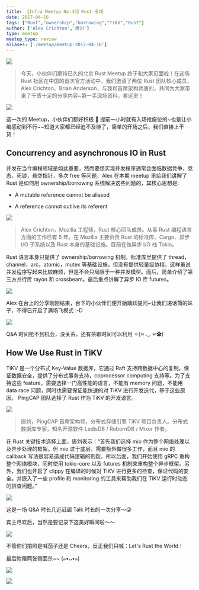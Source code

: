 ```yaml
---
title: 【Infra Meetup No.45】Rust 专场
date: 2017-04-16
tags: ["Rust","ownership","borrowing","TiKV","Rust"]
author: ['Alex Crichton','唐刘']
type: meetup
meetup_type: review
aliases: ['/meetup/meetup-2017-04-16']
---
```



![](https://upload-images.jianshu.io/upload_images/542677-fd976ca52edc60a1?imageMogr2/auto-orient/strip%7CimageView2/2/w/1240)

>今天，小伙伴们期待已久的北京 Rust Meetup 终于和大家见面啦！在这场 Rust 社区在中国的首次官方活动中，我们邀请了两位 Rust 团队核心成员，Alex Crichton、Brian Anderson，与我司首席架构师唐刘，共同为大家带来了干货十足的分享内容~第一手现场资料，看这里！

![](https://upload-images.jianshu.io/upload_images/542677-6e3b8e179e2974c6?imageMogr2/auto-orient/strip%7CimageView2/2/w/1240)

这一次的 Meetup，小伙伴们都好积极 👏 提前一小时就有入场抢座位的~也是让小编感动到不行~~知道大家都已经迫不及待了，简单的开场之后，我们直接上干货！


## Concurrency and asynchronous IO in Rust

并发在当今编程领域是如此重要，然而要想实现并发程序通常会面临数据竞争，竞态，死锁，悬空指针，多次 free 等问题，Alex 在本期 meetup 里给我们讲解了 Rust 是如何用 ownership/borrowing 系统解决这些问题的，其核心思想是:

*   A mutable reference cannot be aliased

*   A reference cannot outlive its referent

![](https://upload-images.jianshu.io/upload_images/542677-ec2901db389d51d1?imageMogr2/auto-orient/strip%7CimageView2/2/w/1240)

>Alex Crichton，Mozilla 工程师，Rust 核心团队成员。从事 Rust 编程语言方面的工作已有 5 年。在 Mozilla 主要负责 Rust 的标准库、Cargo、异步 I/O 子系统以及 Rust 本身的基础设施。目前在做异步 I/O 栈 Tokio。

Rust 语言本身只提供了 ownership/borrowing 机制，标准库里提供了 thread，channel，arc，atomic，mutex 等基础设施，但没有提供轻量级协程，这样虽说并发程序写起来比较麻烦，但是不会只局限于一种并发模型。而后，简单介绍了第三方并行库 rayon 和 crossbeam。最后重点讲解了异步 IO 库 futures。

![](https://upload-images.jianshu.io/upload_images/542677-b38f0a588d8bb71c?imageMogr2/auto-orient/strip%7CimageView2/2/w/1240)

Alex 在台上的分享刚刚结束，台下的小伙伴们便开始踊跃提问~让我们递话筒的妹子，不得已开启了满场飞模式 :-D

![](https://upload-images.jianshu.io/upload_images/542677-fef92fa3f5db1302?imageMogr2/auto-orient/strip%7CimageView2/2/w/1240)

Q&A 时间抢不到机会，没关系，还有茶歇时间可以利用 ✧(≖ ◡ ≖✿)

## How We Use Rust in TiKV

TiKV 是一个分布式 Key-Value 数据库，它通过 Raft 支持跨数据中心的复制，保证数据安全，提供了分布式事务支持，coprocessor computing 支持等。为了支持这些 feature，需要选择一门高性能的语言，不能有 memory 问题，不能用 data race 问题，同时也需要保证能快速的对 TiKV 进行开发迭代，基于这些原因， PingCAP 团队选择了 Rust 作为 TiKV 的开发语言。

![](https://upload-images.jianshu.io/upload_images/542677-1a1131f0e679c3d1?imageMogr2/auto-orient/strip%7CimageView2/2/w/1240)

>唐刘，PingCAP 首席架构师，分布式存储引擎 TiKV 项目负责人。分布式数据库专家，知名开源软件 LedisDB / RebornDB / Mixer 作者。

在 Rust 关键技术选择上面，唐刘表示：“首先我们选择 mio 作为整个网络处理以及异步处理的框架。但 mio 过于底层，需要额外做很多工作，而且 mio 的 callback 写法很容易造成代码逻辑的割裂。所以后面，我们开始使用 gRPC 重构整个网络模块，同时使用 tokio-core 以及 futures 机制来重构整个异步框架。另外，我们也开启了 clippy 在编译的时候对 TiKV 进行更多的检查，保证代码的安全。并嵌入了一些 profile 和 monitoring 的工具来帮助我们在 TiKV 运行时动态的排查问题。”

![](https://upload-images.jianshu.io/upload_images/542677-b41981eb3b139e16?imageMogr2/auto-orient/strip%7CimageView2/2/w/1240)

这是一场 Q&A 时长几近赶超 Talk 时长的一次分享～😜 

宾主尽欢后，当然是要记录下这美好瞬间啦～～

![](https://upload-images.jianshu.io/upload_images/542677-c674c2a9a77e99de?imageMogr2/auto-orient/strip%7CimageView2/2/w/1240)

不管你们拍照是喊茄子还是 Cheers，反正我们只喊：Let's Rust the World！

最后附赠两张侧面杀~~ (๑•ᴗ•๑)

![](https://upload-images.jianshu.io/upload_images/542677-4a6dc5a7739c5a9a?imageMogr2/auto-orient/strip%7CimageView2/2/w/1240)

![](https://upload-images.jianshu.io/upload_images/542677-751102a2ccfcd22e?imageMogr2/auto-orient/strip%7CimageView2/2/w/1240)


